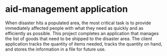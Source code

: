 # aid-management application
 When disaster hits a populated area, the most critical task is to provide immediately affected people with what they need as quickly and as efficiently as possible. This project completes an application that manages the list of goods that need to be shipped to the disaster area. The client application tracks the quantity of items needed, tracks the quantity on hand, and stores the information in a file for future use.
